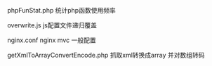 phpFunStat.php  统计php函数使用频率

overwrite.js    js配置文件递归覆盖

nginx.conf      nginx mvc 一般配置

getXmlToArrayConvertEncode.php  抓取xml转换成array 并对数组转码
